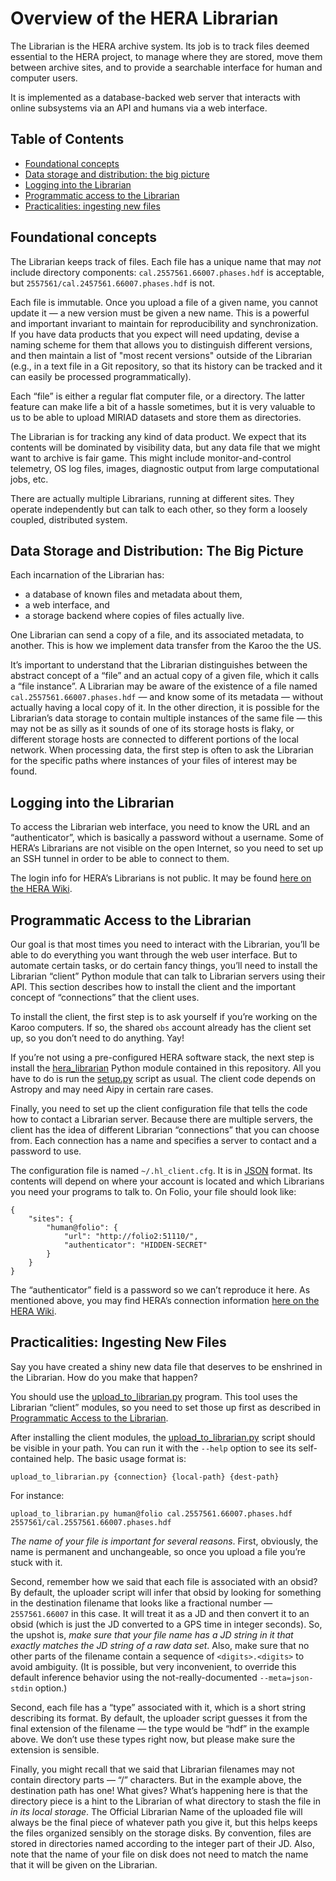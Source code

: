 Overview of the HERA Librarian
==============================

The Librarian is the HERA archive system. Its job is to track files deemed
essential to the HERA project, to manage where they are stored, move them
between archive sites, and to provide a searchable interface for human and
computer users.

It is implemented as a database-backed web server that interacts with online
subsystems via an API and humans via a web interface.


Table of Contents
-----------------

* [Foundational concepts](#foundational-concepts)
* [Data storage and distribution: the big picture](#data-storage-and-distribution-the-big-picture)
* [Logging into the Librarian](#logging-into-the-librarian)
* [Programmatic access to the Librarian](#programmatic-access-to-the-librarian)
* [Practicalities: ingesting new files](#practicalities-ingesting-new-files)


Foundational concepts
---------------------

The Librarian keeps track of files. Each file has a unique name that may *not*
include directory components: `cal.2557561.66007.phases.hdf` is acceptable,
but `2557561/cal.2457561.66007.phases.hdf` is not.

Each file is immutable. Once you upload a file of a given name, you cannot
update it — a new version must be given a new name. This is a powerful and
important invariant to maintain for reproducibility and synchronization. If
you have data products that you expect will need updating, devise a naming
scheme for them that allows you to distinguish different versions, and then
maintain a list of "most recent versions" outside of the Librarian (e.g., in a
text file in a Git repository, so that its history can be tracked and it can
easily be processed programmatically).

Each “file” is either a regular flat computer file, or a directory. The latter
feature can make life a bit of a hassle sometimes, but it is very valuable to
us to be able to upload MIRIAD datasets and store them as directories.

The Librarian is for tracking any kind of data product. We expect that its
contents will be dominated by visibility data, but any data file that we might
want to archive is fair game. This might include monitor-and-control
telemetry, OS log files, images, diagnostic output from large computational
jobs, etc.

There are actually multiple Librarians, running at different sites. They
operate independently but can talk to each other, so they form a loosely
coupled, distributed system.


Data Storage and Distribution: The Big Picture
----------------------------------------------

Each incarnation of the Librarian has:

* a database of known files and metadata about them,
* a web interface, and
* a storage backend where copies of files actually live.

One Librarian can send a copy of a file, and its associated metadata, to
another. This is how we implement data transfer from the Karoo the the US.

It’s important to understand that the Librarian distinguishes between the
abstract concept of a “file” and an actual copy of a given file, which it
calls a “file instance”. A Librarian may be aware of the existence of a file
named `cal.2557561.66007.phases.hdf` — and know some of its metadata — without
actually having a local copy of it. In the other direction, it is possible for
the Librarian’s data storage to contain multiple instances of the same file —
this may not be as silly as it sounds of one of its storage hosts is flaky, or
different storage hosts are connected to different portions of the local
network. When processing data, the first step is often to ask the Librarian
for the specific paths where instances of your files of interest may be found.


Logging into the Librarian
--------------------------

To access the Librarian web interface, you need to know the URL and an
“authenticator”, which is basically a password without a username. Some of
HERA’s Librarians are not visible on the open Internet, so you need to set up
an SSH tunnel in order to be able to connect to them.

The login info for HERA’s Librarians is not public. It may be found
[here on the HERA Wiki](http://herawiki.berkeley.edu/doku.php/librarian).


Programmatic Access to the Librarian
------------------------------------

Our goal is that most times you need to interact with the Librarian, you’ll be
able to do everything you want through the web user interface. But to automate
certain tasks, or do certain fancy things, you’ll need to install the
Librarian “client” Python module that can talk to Librarian servers using
their API. This section describes how to install the client and the important
concept of “connections” that the client uses.

To install the client, the first step is to ask yourself if you’re working on
the Karoo computers. If so, the shared `obs` account already has the client
set up, so you don’t need to do anything. Yay!

If you’re not using a pre-configured HERA software stack, the next step is
install the [hera_librarian](../hera_librarian) Python module contained in
this repository. All you have to do is run the [setup.py](../setup.py) script
as usual. The client code depends on Astropy and may need Aipy in certain rare
cases.

Finally, you need to set up the client configuration file that tells the code
how to contact a Librarian server. Because there are multiple servers, the
client has the idea of different Librarian “connections” that you can choose
from. Each connection has a name and specifies a server to contact and a
password to use.

The configuration file is named `~/.hl_client.cfg`. It is in
[JSON](http://www.json.org/) format. Its contents will depend on where your
account is located and which Librarians you need your programs to talk to. On
Folio, your file should look like:

```
{
    "sites": {
        "human@folio": {
            "url": "http://folio2:51110/",
            "authenticator": "HIDDEN-SECRET"
        }
    }
}
```

The “authenticator” field is a password so we can’t reproduce it here. As
mentioned above, you may find HERA’s connection information
[here on the HERA Wiki](http://herawiki.berkeley.edu/doku.php/librarian#authenticators_and_client_configuration_examples).


Practicalities: Ingesting New Files
-----------------------------------

Say you have created a shiny new data file that deserves to be enshrined in
the Librarian. How do you make that happen?

You should use the [upload_to_librarian.py](../scripts/upload-to-librarian.py)
program. This tool uses the Librarian “client” modules, so you need to set
those up first as described in
[Programmatic Access to the Librarian](#programmatic-access-to-the-librarian).

After installing the client modules, the
[upload_to_librarian.py](../scripts/upload-to-librarian.py) script should be
visible in your path. You can run it with the `--help` option to see its
self-contained help. The basic usage format is:

```
upload_to_librarian.py {connection} {local-path} {dest-path}
```

For instance:

```
upload_to_librarian.py human@folio cal.2557561.66007.phases.hdf 2557561/cal.2557561.66007.phases.hdf
```

*The name of your file is important for several reasons*. First, obviously,
the name is permanent and unchangeable, so once you upload a file you’re stuck
with it.

Second, remember how we said that each file is associated with an obsid? By
default, the uploader script will infer that obsid by looking for something in
the destination filename that looks like a fractional number — `2557561.66007`
in this case. It will treat it as a JD and then convert it to an obsid (which
is just the JD converted to a GPS time in integer seconds). So, the upshot is,
*make sure that your file name has a JD string in it that exactly matches the
JD string of a raw data set*. Also, make sure that no other parts of the
filename contain a sequence of `<digits>.<digits>` to avoid ambiguity. (It is
possible, but very inconvenient, to override this default inference behavior
using the not-really-documented `--meta=json-stdin` option.)

Second, each file has a “type” associated with it, which is a short string
describing its format. By default, the uploader script guesses it from the
final extension of the filename — the type would be “hdf” in the example
above. We don’t use these types right now, but please make sure the extension
is sensible.

Finally, you might recall that we said that Librarian filenames may not
contain directory parts — “/” characters. But in the example above, the
destination path has one! What gives? What’s happening here is that the
directory piece is a hint to the Librarian of what directory to stash the file
in *in its local storage*. The Official Librarian Name of the uploaded file
will always be the final piece of whatever path you give it, but this helps
keeps the files organized sensibly on the storage disks. By convention, files
are stored in directories named according to the integer part of their JD.
Also, note that the name of your file on disk does not need to match the name
that it will be given on the Librarian.
